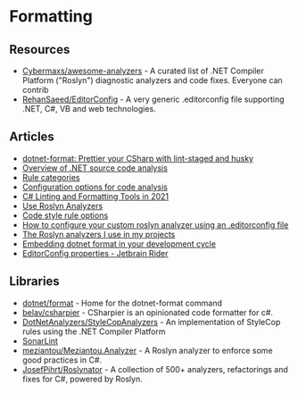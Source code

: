 # Formatting

## Resources
- [Cybermaxs/awesome-analyzers](https://github.com/Cybermaxs/awesome-analyzers) - A curated list of .NET Compiler Platform ("Roslyn") diagnostic analyzers and code fixes. Everyone can contrib
- [RehanSaeed/EditorConfig](https://github.com/RehanSaeed/EditorConfig) - A very generic .editorconfig file supporting .NET, C#, VB and web technologies.

## Articles
- [dotnet-format: Prettier your CSharp with lint-staged and husky](https://blog.johnnyreilly.com/2020/12/22/prettier-your-csharp-with-dotnet-format-and-lint-staged/)
- [Overview of .NET source code analysis](https://docs.microsoft.com/en-us/dotnet/fundamentals/code-analysis/overview)
- [Rule categories](https://docs.microsoft.com/en-us/dotnet/fundamentals/code-analysis/categories)
- [Configuration options for code analysis](https://docs.microsoft.com/en-us/dotnet/fundamentals/code-analysis/configuration-options)
- [C# Linting and Formatting Tools in 2021](https://dev.to/srmagura/c-linting-and-formatting-tools-in-2021-bna)
- [Use Roslyn Analyzers](https://docs.microsoft.com/en-us/visualstudio/code-quality/use-roslyn-analyzers)
- [Code style rule options](https://docs.microsoft.com/en-us/dotnet/fundamentals/code-analysis/code-style-rule-options?view=vs-2022)
- [How to configure your custom roslyn analyzer using an .editorconfig file](https://www.mytechramblings.com/posts/configure-roslyn-analyzers-using-editorconfig/)
- [The Roslyn analyzers I use in my projects](https://www.meziantou.net/the-roslyn-analyzers-i-use.htm)
- [Embedding dotnet format in your development cycle](https://gsferreira.com/archive/2022/embedding-dotnet-format-in-your-development-cycle/)
- [EditorConfig properties - Jetbrain Rider](https://www.jetbrains.com/help/rider/EditorConfig_Properties.html)
## Libraries
- [dotnet/format](https://github.com/dotnet/format) - Home for the dotnet-format command
- [belav/csharpier](https://github.com/belav/csharpier) - CSharpier is an opinionated code formatter for c#.
- [DotNetAnalyzers/StyleCopAnalyzers](https://github.com/DotNetAnalyzers/StyleCopAnalyzers) - An implementation of StyleCop rules using the .NET Compiler Platform
- [SonarLint](https://www.sonarlint.org/)
- [meziantou/Meziantou.Analyzer](https://github.com/meziantou/Meziantou.Analyzer/tree/main/docs) - A Roslyn analyzer to enforce some good practices in C#.
- [JosefPihrt/Roslynator](https://github.com/JosefPihrt/Roslynator) - A collection of 500+ analyzers, refactorings and fixes for C#, powered by Roslyn.